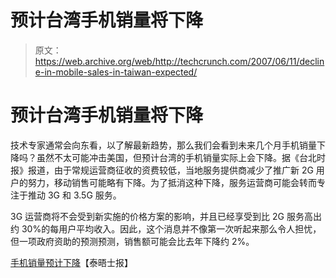 # 预计台湾手机销量将下降

> 原文：<https://web.archive.org/web/http://techcrunch.com/2007/06/11/decline-in-mobile-sales-in-taiwan-expected/>

# 预计台湾手机销量将下降

技术专家通常会向东看，以了解最新趋势，那么我们会看到未来几个月手机销量下降吗？虽然不太可能冲击美国，但预计台湾的手机销量实际上会下降。据《台北时报》报道，由于常规运营商征收的资费较低，当地服务提供商减少了推广新 2G 用户的努力，移动销售可能略有下降。为了抵消这种下降，服务运营商可能会转而专注于推动 3G 和 3.5G 服务。

3G 运营商将不会受到新实施的价格方案的影响，并且已经享受到比 2G 服务高出约 30%的每用户平均收入。因此，这个消息并不像第一次听起来那么令人担忧，但一项政府资助的预测预测，销售额可能会比去年下降约 2%。

[手机销量预计下降](https://web.archive.org/web/20201123192442/http://www.taipeitimes.com/News/biz/archives/2007/06/11/2003364802)【泰晤士报】